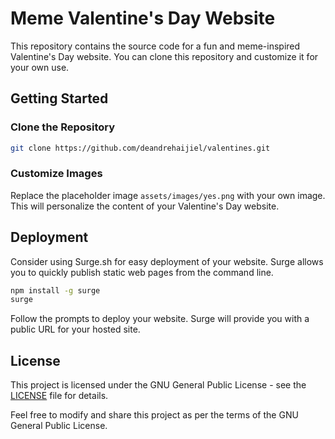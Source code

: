 # Meme Valentine's Day Website

This repository contains the source code for a fun and meme-inspired Valentine's Day website. You can clone this repository and customize it for your own use.


## Getting Started

### Clone the Repository

```bash
git clone https://github.com/deandrehaijiel/valentines.git
```


### Customize Images

Replace the placeholder image `assets/images/yes.png` with your own image. This will personalize the content of your Valentine's Day website.


## Deployment

Consider using Surge.sh for easy deployment of your website. Surge allows you to quickly publish static web pages from the command line.

```bash
npm install -g surge
surge
```

Follow the prompts to deploy your website. Surge will provide you with a public URL for your hosted site.


## License

This project is licensed under the GNU General Public License - see the [LICENSE](LICENSE) file for details.

Feel free to modify and share this project as per the terms of the GNU General Public License.
